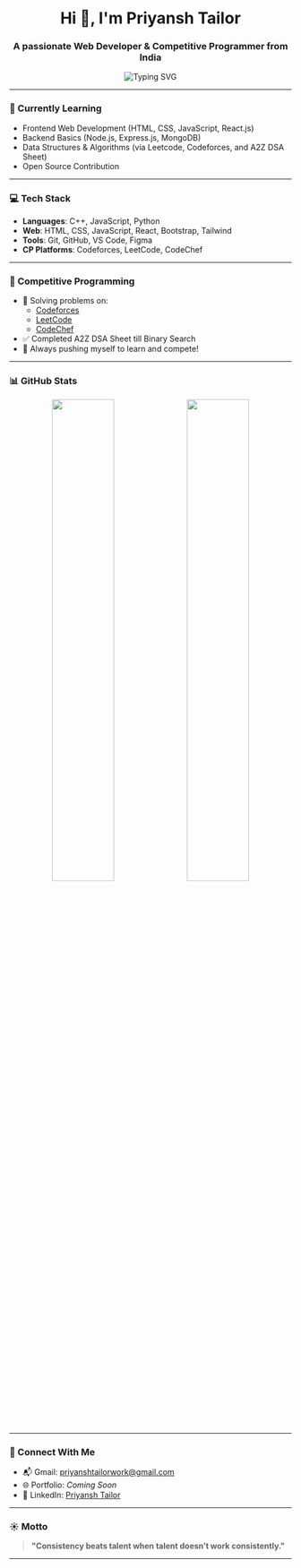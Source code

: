 <h1 align="center">Hi 👋, I'm Priyansh Tailor</h1>
<h3 align="center">A passionate Web Developer & Competitive Programmer from India</h3>

<p align="center">
  <img src="https://readme-typing-svg.demolab.com?font=Fira+Code&duration=2000&pause=1000&color=F7F7F7&center=true&vCenter=true&width=435&lines=Learning+Web+Development;Competitive+Programming+Enthusiast;Open+Source+Contributor" alt="Typing SVG" />
</p>

---

### 🧠 Currently Learning
- Frontend Web Development (HTML, CSS, JavaScript, React.js)
- Backend Basics (Node.js, Express.js, MongoDB)
- Data Structures & Algorithms (via Leetcode, Codeforces, and A2Z DSA Sheet)
- Open Source Contribution

---

### 💻 Tech Stack
- **Languages**: C++, JavaScript, Python
- **Web**: HTML, CSS, JavaScript, React, Bootstrap, Tailwind
- **Tools**: Git, GitHub, VS Code, Figma
- **CP Platforms**: Codeforces, LeetCode, CodeChef

---

### 🚀 Competitive Programming
- 🌟 Solving problems on:
  - [Codeforces](https://codeforces.com/profile/yourusername)
  - [LeetCode](https://leetcode.com/yourusername)
  - [CodeChef](https://www.codechef.com/users/yourusername)
- ✅ Completed A2Z DSA Sheet till Binary Search
- 💪 Always pushing myself to learn and compete!

---

### 📊 GitHub Stats
<p align="center">
  <img src="https://github-readme-stats.vercel.app/api?username=Priyanshtailor07&show_icons=true&theme=radical" width="47%" />
  <img src="https://github-readme-streak-stats.herokuapp.com/?user=Priyanshtailor07&theme=radical" width="47%" />
</p>

---

### 🔗 Connect With Me
- 📬 Gmail: priyanshtailorwork@gmail.com
- 🌐 Portfolio: *Coming Soon*
- 💼 LinkedIn: [Priyansh Tailor](https://linkedin.com/in/yourusername)

---

### ☀️ Motto
> **"Consistency beats talent when talent doesn’t work consistently."**

---

